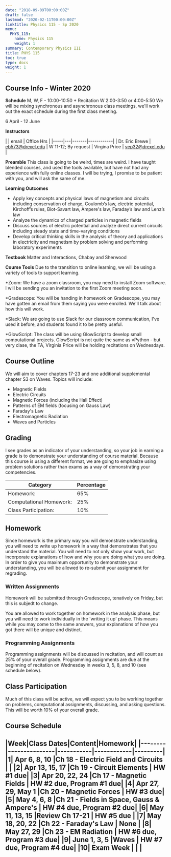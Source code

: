 ```yaml
---
date: "2018-09-09T00:00:00Z"
draft: false
lastmod: "2020-02-11T00:00:00Z"
linktitle: Physics 115 - Sp 2020
menu:
  PHYS_115:
    name: Physics 115
    weight: 1
summary: Contemporary Physics III
title: PHYS 115
toc: true
type: docs
weight: 1
---
```


## Course Info - Winter 2020
**Schedule**
M, W, F - 10:00-10:50 + Recitation W 2:00-3:50 or 4:00-5:50
We will be mixing synchronous and asynchronous class meetings, we'll work out the exact schedule during the first class meeting.

6 April - 12 June

**Instructors**

|     | email | Office Hrs |
|-----|---|-------|------------|
| Dr. Eric Brewe | <eb573@drexel.edu> | W 11-12; By request
| Virgina Price | <vep32@drexel.edu> | 

**Preamble**
This class is going to be weird, times are weird. I have taught blended courses, and used the tools available, but have not had any experience with fully online classes. I will be trying, I promise to be patient with you, and will ask the same of me. 

**Learning Outcomes**
* Apply key concepts and physical laws of magnetism and circuits including conservation of charge, Coulomb’s law, electric potential, Kirchoff’s rules, Biot-Savart law, Ampere's law, Faraday’s law and Lenz’s law
* Analyze the dynamics of charged particles in magnetic fields
* Discuss sources of electric potential and analyze direct current circuits including steady state and time-varying conditions
* Develop critical thinking skills in the analysis of theory and applications in electricity and magnetism by problem solving and performing laboratory experiments

**Textbook**
Matter and Interactions, Chabay and Sherwood

**Course Tools**
Due to the transition to online learning, we will be using a variety of tools to support learning. 

*Zoom: We have a zoom classroom, you may need to install Zoom software. I will be sending you an invitation to the first Zoom meeting soon.

*Gradescope: You will be handing in homework on Gradescope, you may have gotten an email from them saying you were enrolled. We'll talk about how this will work. 

*Slack: We are going to use Slack for our classroom communication, I've used it before, and students found it to be pretty useful. 

*GlowScript: The class will be using GlowScript to develop small computational projects. GlowScript is not quite the same as vPython - but very clase, the TA, Virginia Price will be holding recitations on Wednesdays.


## Course Outline
We will aim to cover chapters 17-23 and one additional supplemental chapter S3 on Waves. Topics will include:
* Magnetic Fields
* Electric Circuits
* Magnetic Forces (including the Hall Effect)
* Patterns of EM fields (focusing on Gauss Law)
* Faraday's Law
* Electromagnetic Radiation
* Waves and Particles

## Grading
I see grades as an indicator of your understanding, so your job in earning a grade is to demonstrate your understanding of course material. Because this course is using a different format, we are going to emphasize using problem solutions rather than exams as a way of demonstrating your competencies. 

| Category             | Percentage                                                         |
| ---------------------| ------------------------------------------------------------------ |
| Homework:            | 65%        |
| Computational Homework:    | 25%  | 
| Class Participation: | 10%        |

## Homework
Since homework is the primary way you will demonstrate understanding, you will need to write up homework in a way that demonstrates that you understand the material. You will need to not only show your work, but incorporate explanations of how and why you are doing what you are doing. In order to give you maximum opportunity to demonstrate your understanding, you will be allowed to re-submit your assignment for regrading.   

### Written Assignments
Homework will be submitted through Gradescope, tenatively on Friday, but this is subjedt to change. 

You are allowed to work together on homework in the analysis phase, but you will need to work individually in the 'writing it up' phase.  This means while you may come to the same answers, your explanations of how you got there will be unique and distinct. 

### Programming Assignments

Programming assignments will be discussed in recitation, and will count as 25\% of your overall grade. Programming assignments are due at the beginning of recitation on Wednesday in weeks 3, 5, 8, and 10 (see schedule below).

## Class Participation

Much of this class will be active, we will expect you to be working together on problems, computational assignments, discussing, and asking questions. This will be worth 10\% of your overall grade.

## Course Schedule

|**Week**|**Class Dates**|**Content**|**Homework**|
|--------|---------------|-----------|------------|---------|
|1| Apr 6, 8, 10  |Ch 18 - Electric Field and Circuits | | 
|2| Apr 13, 15, 17     |Ch 19 - Circuit Elements            | HW #1 due| 
|3| Apr 20, 22, 24    |Ch 17 - Magnetic Fields             | HW #2 due, Program #1 due| 
|4| Apr 27, 29, May 1    |Ch 20 - Magnetic Forces             | HW #3 due| 
|5| May 4, 6, 8  |Ch 21 - Fields in Space, Gauss & Ampere's | HW #4 due, Program #2 due| 
|6| May 11, 13, 15      |Review Ch 17-21                     | HW #5 due | 
|7| May 18, 20, 22    |Ch 22 - Faraday's Law               |  None | 
|8| May 27, 29     |Ch 23 - EM Radiation                |  HW #6 due, Program #3 due| 
|9| June 1, 3, 5       |Waves                |  HW #7 due, Program #4 due| 
|10| Exam Week        |                    |   | 
---

